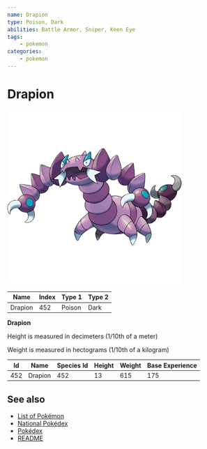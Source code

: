 ```yaml
---
name: Drapion
type: Poison, Dark
abilities: Battle Armor, Sniper, Keen Eye
tags:
    - pokemon
categories:
    - pokemon
---
```


# Drapion


![Drapion](images/452.png)

| **Name** | **Index** | **Type 1** | **Type 2** |
|----|----|----|----|
| Drapion | 452 | Poison | Dark  |

**Drapion** 


Height is measured in decimeters (1/10th of a meter)

Weight is measured in hectograms (1/10th of a kilogram)

| **Id** | **Name** | **Species Id** | **Height** | **Weight** | **Base Experience** |
|--------|----------|----------------|------------|------------|---------------------|
| 452 | Drapion | 452 | 13 | 615 | 175 |


## See also

- [List of Pokémon](../pokemon.md)
- [National Pokédex](../national_pokedex.md)
- [Pokédex](../pokedex.md)
- [README](../README.md)
